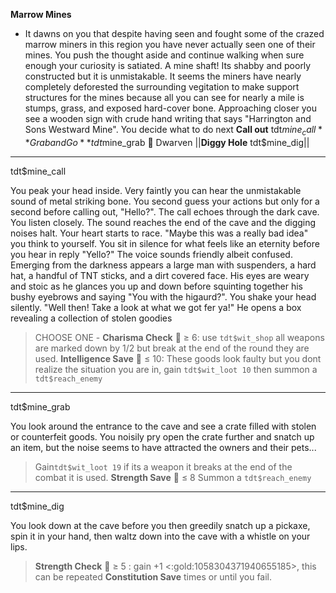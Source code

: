 **__Marrow Mines__**
- It dawns on you that despite having seen and fought some of the crazed marrow miners in this region you have never actually seen one of their mines. You push the thought aside and continue walking when sure enough your curiosity is satiated. A mine shaft! Its shabby and poorly constructed but it is unmistakable. It seems the miners have nearly completely deforested the surrounding vegitation to make support structures for the mines because all you can see for nearly a mile is stumps, grass, and exposed hard-cover bone. Approaching closer you see a wooden sign with crude hand writing that says "Harrington and Sons Westward Mine". You decide what to do next
**Call out** tdt$mine_call
**Grab and Go** tdt$mine_grab
🍄 Dwarven ||**Diggy Hole** tdt$mine_dig||

-------------
tdt$mine_call

You peak your head inside. Very faintly you can hear the unmistakable sound of metal striking bone. You second guess your actions but only for a second before calling out, "Hello?". The call echoes through the dark cave. You listen closely. The sound reaches the end of the cave and the digging noises halt. Your heart starts to race. "Maybe this was a really bad idea" you think to yourself. You sit in silence for what feels like an eternity before you hear in reply "Yello?" The voice sounds friendly albeit confused. Emerging from the darkness appears a large man with suspenders, a hard hat, a handful of TNT sticks, and a dirt covered face. His eyes are weary and stoic as he glances you up and down before squinting together his bushy eyebrows and saying "You with the higaurd?". You shake your head silently. "Well then! Take a look at what we got fer ya!" He opens a box revealing a collection of stolen goodies 
> CHOOSE ONE - __Charisma Check__ 🎲 ≥ 6: use `tdt$wit_shop` all weapons are marked down by 1/2 but break at the end of the round they are used. __Intelligence Save__ 🎲 ≤ 10: These goods look faulty but you dont realize the situation you are in, gain `tdt$wit_loot 10` then summon a `tdt$reach_enemy`

-------------
tdt$mine_grab

You look around the entrance to the cave and see a crate filled with stolen or counterfeit goods. You noisily pry open the crate further and snatch up an item, but the noise seems to have attracted the owners and their pets... 
> Gain`tdt$wit_loot 19` if its a weapon it breaks at the end of the combat it is used. __Strength Save__ 🎲 ≤ 8 Summon a `tdt$reach_enemy`

-------------
tdt$mine_dig

You look down at the cave before you then greedily snatch up a pickaxe, spin it in your hand, then waltz down into the cave with a whistle on your lips. 
> __Strength Check__ 🎲 ≥ 5 : gain +1 <:gold:1058304371940655185>, this can be repeated __Constitution Save__ times or until you fail.
